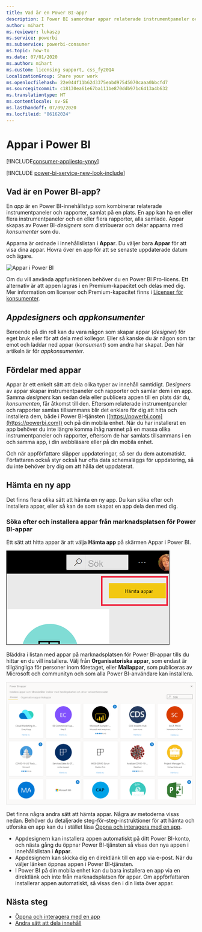 ```yaml
---
title: Vad är en Power BI-app?
description: I Power BI samordnar appar relaterade instrumentpaneler och rapporter på ett och samma ställe.
author: mihart
ms.reviewer: lukaszp
ms.service: powerbi
ms.subservice: powerbi-consumer
ms.topic: how-to
ms.date: 07/01/2020
ms.author: mihart
ms.custom: licensing support, css_fy20Q4
LocalizationGroup: Share your work
ms.openlocfilehash: 22e044f11b62d3375eabd97545070caaa0bbcfd7
ms.sourcegitcommit: c18130ea61e67ba111be870ddb971c6413a4b632
ms.translationtype: HT
ms.contentlocale: sv-SE
ms.lasthandoff: 07/09/2020
ms.locfileid: "86162024"
---
```

# <a name="apps-in-power-bi"></a>Appar i Power BI

[!INCLUDE[consumer-appliesto-ynny](../includes/consumer-appliesto-ynny.md)]

[!INCLUDE [power-bi-service-new-look-include](../includes/power-bi-service-new-look-include.md)]

## <a name="what-is-a-power-bi-app"></a>Vad är en Power BI-app?
En *app* är en Power BI-innehållstyp som kombinerar relaterade instrumentpaneler och rapporter, samlat på en plats. En app kan ha en eller flera instrumentpaneler och en eller flera rapporter, alla samlade. Appar skapas av Power BI-*designers* som distribuerar och delar apparna med *konsumenter* som du. 

Apparna är ordnade i innehållslistan i **Appar**. Du väljer bara **Appar** för att visa dina appar. Hovra över en app för att se senaste uppdaterade datum och ägare. 

![Appar i Power BI](./media/end-user-apps/power-bi-apps-red.png)


Om du vill använda appfunktionen behöver du en Power BI Pro-licens. Ett alternativ är att appen lagras i en Premium-kapacitet och delas med dig. Mer information om licenser och Premium-kapacitet finns i [Licenser för konsumenter](end-user-license.md).

## <a name="app-designers-and-app-consumers"></a>*Appdesigners* och *appkonsumenter*
Beroende på din roll kan du vara någon som skapar appar (*designer*) för eget bruk eller för att dela med kollegor. Eller så kanske du är någon som tar emot och laddar ned appar (*konsument*) som andra har skapat. Den här artikeln är för *appkonsumenter*.

## <a name="advantages-of-apps"></a>Fördelar med appar
Appar är ett enkelt sätt att dela olika typer av innehåll samtidigt. *Designers* av appar skapar instrumentpaneler och rapporter och samlar dem i en app. Samma *designers* kan sedan dela eller publicera appen till en plats där du, *konsumenten*, får åtkomst till den. Eftersom relaterade instrumentpaneler och rapporter samlas tillsammans blir det enklare för dig att hitta och installera dem, både i Power BI-tjänsten ([https://powerbi.com](https://powerbi.com)) och på din mobila enhet. När du har installerat en app behöver du inte längre komma ihåg namnet på en massa olika instrumentpaneler och rapporter, eftersom de har samlats tillsammans i en och samma app, i din webbläsare eller på din mobila enhet.

Och när appförfattare släpper uppdateringar, så ser du dem automatiskt. Författaren också styr också hur ofta data schemaläggs för uppdatering, så du inte behöver bry dig om att hålla det uppdaterat. 

<!-- add conceptual art -->
## <a name="get-a-new-app"></a>Hämta en ny app
Det finns flera olika sätt att hämta en ny app. Du kan söka efter och installera appar, eller så kan de som skapat en app dela den med dig. 

### <a name="find-and-install-apps-from-the-power-bi-apps-marketplace"></a>Söka efter och installera appar från marknadsplatsen för Power BI-appar
Ett sätt att hitta appar är att välja **Hämta app** på skärmen Appar i Power BI. 

![Skärmbild av skärmen Appar med ikonen Hämta appar](./media/end-user-apps/power-bi-get-apps-icon.png)

Bläddra i listan med appar på marknadsplatsen för Power BI-appar tills du hittar en du vill installera. Välj från **Organisatoriska appar**, som endast är tillgängliga för personer inom företaget, eller **Mallappar**, som publiceras av Microsoft och communityn och som alla Power BI-användare kan installera. 

![Marketplace för Power BI-appar](./media/end-user-apps/power-bi-app-marketplace.png)

Det finns några andra sätt att hämta appar. Några av metoderna visas nedan. Behöver du detaljerade steg-för-steg-instruktioner för att hämta och utforska en app kan du i stället läsa [Öppna och interagera med en app](end-user-app-view.md).

* Appdesignern kan installera appen automatiskt på ditt Power BI-konto, och nästa gång du öppnar Power BI-tjänsten så visas den nya appen i innehållslistan i **Appar**. 
* Appdesignern kan skicka dig en direktlänk till en app via e-post. När du väljer länken öppnas appen i Power BI-tjänsten.
* I Power BI på din mobila enhet kan du bara installera en app via en direktlänk och inte från marknadsplatsen för appar. Om appförfattaren installerar appen automatiskt, så visas den i din lista över appar. 

## <a name="next-steps"></a>Nästa steg
* [Öppna och interagera med en app](end-user-app-view.md)
* [Andra sätt att dela innehåll](end-user-shared-with-me.md)


